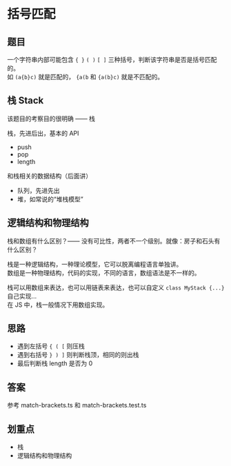 # 括号匹配

## 题目

一个字符串内部可能包含 `{ }` `( )` `[ ]` 三种括号，判断该字符串是否是括号匹配的。<br>
如 `(a{b}c)` 就是匹配的， `{a(b` 和 `{a(b}c)` 就是不匹配的。

## 栈 Stack

该题目的考察目的很明确 —— 栈

栈，先进后出，基本的 API

- push
- pop
- length

和栈相关的数据结构（后面讲）

- 队列，先进先出
- 堆，如常说的“堆栈模型”

## 逻辑结构和物理结构

栈和数组有什么区别？—— 没有可比性，两者不一个级别。就像：房子和石头有什么区别？

栈是一种逻辑结构，一种理论模型，它可以脱离编程语言单独讲。<br>
数组是一种物理结构，代码的实现，不同的语言，数组语法是不一样的。

栈可以用数组来表达，也可以用链表来表达，也可以自定义 `class MyStack {...}` 自己实现…<br>
在 JS 中，栈一般情况下用数组实现。

## 思路

- 遇到左括号 `{ ( [` 则压栈
- 遇到右括号 `} ) ]` 则判断栈顶，相同的则出栈
- 最后判断栈 length 是否为 0

## 答案

参考 match-brackets.ts 和 match-brackets.test.ts

## 划重点

- 栈
- 逻辑结构和物理结构
